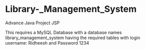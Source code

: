 # Library-_Management_System
Advance Java Project JSP

This requires a MySQL Database with a database names library_management_system having the required tables with login username: Ridheesh and Password 1234



